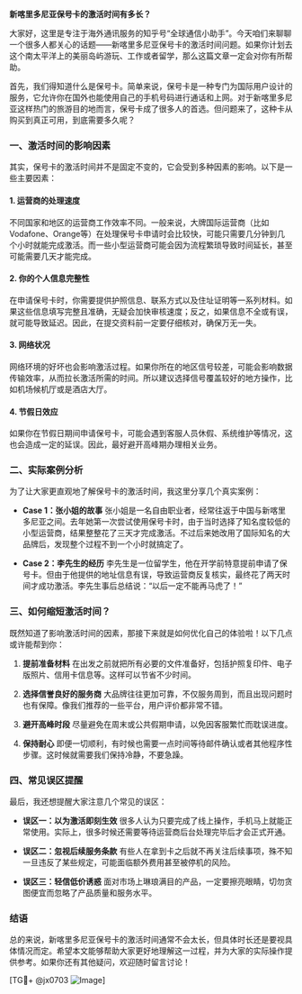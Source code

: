 **新喀里多尼亚保号卡的激活时间有多长？**

大家好，这里是专注于海外通讯服务的知乎号“全球通信小助手”。今天咱们来聊聊一个很多人都关心的话题——新喀里多尼亚保号卡的激活时间问题。如果你计划去这个南太平洋上的美丽岛屿游玩、工作或者留学，那么这篇文章一定会对你有所帮助。

首先，我们得知道什么是保号卡。简单来说，保号卡是一种专门为国际用户设计的服务，它允许你在国外也能使用自己的手机号码进行通话和上网。对于新喀里多尼亚这样热门的旅游目的地而言，保号卡成了很多人的首选。但问题来了，这种卡从购买到真正可用，到底需要多久呢？

### 一、激活时间的影响因素

其实，保号卡的激活时间并不是固定不变的，它会受到多种因素的影响。以下是一些主要因素：

#### 1. **运营商的处理速度**
   不同国家和地区的运营商工作效率不同。一般来说，大牌国际运营商（比如Vodafone、Orange等）在处理保号卡申请时会比较快，可能只需要几分钟到几个小时就能完成激活。而一些小型运营商可能会因为流程繁琐导致时间延长，甚至可能需要几天才能完成。

#### 2. **你的个人信息完整性**
   在申请保号卡时，你需要提供护照信息、联系方式以及住址证明等一系列材料。如果这些信息填写完整且准确，无疑会加快审核速度；反之，如果信息不全或有误，就可能导致延迟。因此，在提交资料前一定要仔细核对，确保万无一失。

#### 3. **网络状况**
   网络环境的好坏也会影响激活过程。如果你所在的地区信号较差，可能会影响数据传输效率，从而拉长激活所需的时间。所以建议选择信号覆盖较好的地方操作，比如机场候机厅或是酒店大厅。

#### 4. **节假日效应**
   如果你在节假日期间申请保号卡，可能会遇到客服人员休假、系统维护等情况，这也会造成一定的延误。因此，最好避开高峰期办理相关业务。

### 二、实际案例分析

为了让大家更直观地了解保号卡的激活时间，我这里分享几个真实案例：

- **Case 1：张小姐的故事**
  张小姐是一名自由职业者，经常往返于中国与新喀里多尼亚之间。去年她第一次尝试使用保号卡时，由于当时选择了知名度较低的小型运营商，结果整整花了三天才完成激活。不过后来她改用了国际知名的大品牌后，发现整个过程不到一个小时就搞定了。

- **Case 2：李先生的经历**
  李先生是一位留学生，他在开学前特意提前申请了保号卡。但由于他提供的地址信息有误，导致运营商反复核实，最终花了两天时间才成功激活。李先生事后总结说：“以后一定不能再马虎了！”

### 三、如何缩短激活时间？

既然知道了影响激活时间的因素，那接下来就是如何优化自己的体验啦！以下几点或许能帮到你：

1. **提前准备材料**
   在出发之前就把所有必要的文件准备好，包括护照复印件、电子版照片、信用卡信息等。这样可以节省不少时间。

2. **选择信誉良好的服务商**
   大品牌往往更加可靠，不仅服务周到，而且出现问题时也有保障。像我们推荐的一些平台，用户评价都非常不错。

3. **避开高峰时段**
   尽量避免在周末或公共假期申请，以免因客服繁忙而耽误进度。

4. **保持耐心**
   即便一切顺利，有时候也需要一点时间等待邮件确认或者其他程序性步骤。这时候就需要我们保持冷静，不要急躁。

### 四、常见误区提醒

最后，我还想提醒大家注意几个常见的误区：

- **误区一：以为激活即刻生效**
  很多人认为只要完成了线上操作，手机马上就能正常使用。实际上，很多时候还需要等待运营商后台处理完毕后才会正式开通。

- **误区二：忽视后续服务条款**
  有些人在拿到卡之后就不再关注后续事项，殊不知一旦违反了某些规定，可能面临额外费用甚至被停机的风险。

- **误区三：轻信低价诱惑**
  面对市场上琳琅满目的产品，一定要擦亮眼睛，切勿贪图便宜而忽略了产品质量和服务水平。

### 结语

总的来说，新喀里多尼亚保号卡的激活时间通常不会太长，但具体时长还是要视具体情况而定。希望本文能够帮助大家更好地理解这一过程，并为大家的实际操作提供参考。如果你还有其他疑问，欢迎随时留言讨论！

[TG💪+ @jx0703 ![Image](https://github.com/user-attachments/assets/dbca1d08-cadb-493c-b0ec-ad6f7a83f270)]